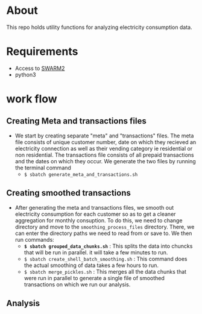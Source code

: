 # About
This repo holds utility functions for analyzing electricity consumption data.

# Requirements
* Access to [SWARM2](https://people.cs.umass.edu/~swarm/index.php?n=Main.NewSwarmDoc)
* python3
# work flow
## Creating Meta and transactions files
* We start by creating separate "meta" and "transactions" files. The meta file consists of unique customer number, date on which they recieved an electricity connection as well as their vending category ie residential or non residential. The transactions file consists of all prepaid transactions and the dates on which they occur. We generate the two files by running the terminal command
   *  `$ sbatch generate_meta_and_transactions.sh`
## Creating smoothed transactions
* After generating the meta and transactions files, we smooth out electricity consumption for each customer so as to get a cleaner aggregation for monthly consuption. To do this, we need to change directory and move to the `smoothing_process_files` directory. There, we can enter the directory paths we need to read from or save to. We then run commands:
    *  __`$ sbatch grouped_data_chunks.sh`__ : This splits the data into chuncks that will be run in parallel. it will take a few minutes to run.
    *  `$ sbatch create_shell_batch_smoothing.sh` : This command does the actual smoothing of data takes a few hours to run.
    *  `$ sbatch merge_pickles.sh` :   This merges all the data chunks that were run in parallel to generate a single file of smoothed transactions on which we run our analysis.
## Analysis
